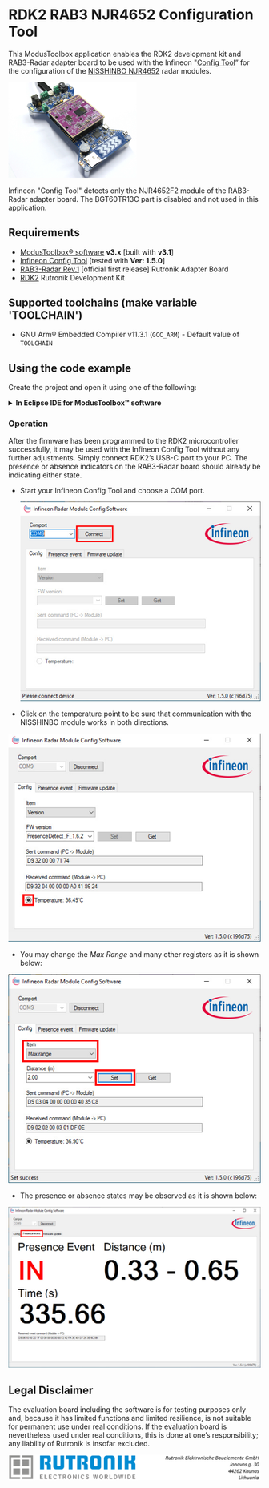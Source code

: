# RDK2 RAB3 NJR4652 Configuration Tool 

This ModusToolbox application enables the RDK2 development kit and RAB3-Radar adapter board to be used with the Infineon "[Config Tool](https://www.infineon.com/cms/en/applications/solutions/sensor-solutions/presence-detection/?gatedContentFileId=~%275546d4627617cd8301763cc064e22550#!designsupport)” for the configuration of the [NISSHINBO NJR4652](https://www.nisshinbo-microdevices.co.jp/en/products/sensor-modules/spec/?product=njr4652js1) radar modules.

 <img src="images/rdk2_rab3.jpg" style="zoom:25%;" />

Infineon "Config Tool" detects only the NJR4652F2 module of the RAB3-Radar adapter board. The BGT60TR13C part is disabled and not used in this application.

## Requirements

- [ModusToolbox® software](https://www.infineon.com/cms/en/design-support/tools/sdk/modustoolbox-software/) **v3.x** [built with **v3.1**]
- [Infineon Config Tool](https://www.infineon.com/dgdl/Infineon-BGT60TR13C_Config_Tool-Software-v02_00-EN.zip?fileId=5546d4627617cd8301763cc064e22550&da=t) [tested with **Ver: 1.5.0**]
- [RAB3-Radar Rev.1](https://github.com/RutronikSystemSolutions/RAB3_Radar_Hardware_Files) [official first release] Rutronik Adapter Board
- [RDK2](https://github.com/RutronikSystemSolutions/RDK2_Documents) Rutronik Development Kit

## Supported toolchains (make variable 'TOOLCHAIN')

- GNU Arm&reg; Embedded Compiler v11.3.1 (`GCC_ARM`) - Default value of `TOOLCHAIN`

## Using the code example

Create the project and open it using one of the following:

<details><summary><b>In Eclipse IDE for ModusToolbox&trade; software</b></summary>


1. Click the **New Application** link in the **Quick Panel** (or, use **File** > **New** > **ModusToolbox&trade; Application**). This launches the [Project Creator](https://www.infineon.com/ModusToolboxProjectCreator) tool.

2. Pick a RDK2 kit from the list shown in the **Project Creator - Choose Board Support Package (BSP)** dialog.

   When you select a RDK2, the example is reconfigured automatically to work with the kit. To work with a different supported kit later, use the [Library Manager](https://www.infineon.com/ModusToolboxLibraryManager) to choose the BSP for the RDK2. You can use the Library Manager to select or update the BSP and firmware libraries used in this application. To access the Library Manager, click the link from the **Quick Panel**.

   You can also just start the application creation process again and select a different kit.

   If you want to use the application for a kit not listed here, you may need to update the source files. If the kit does not have the required resources, the application may not work.

3. In the **Project Creator - Select Application** dialog, choose the RDK2_RAB3_Config_Tool example by enabling the checkbox.

4. (Optional) Change the suggested **New Application Name**.

5. The **Application(s) Root Path** defaults to the Eclipse workspace which is usually the desired location for the application. If you want to store the application in a different location, you can change the *Application(s) Root Path* value. Applications that share libraries should be in the same root path.

6. Click **Create** to complete the application creation process.

For more details, see the [Eclipse IDE for ModusToolbox&trade; software user guide](https://www.infineon.com/MTBEclipseIDEUserGuide) (locally available at *{ModusToolbox&trade; software install directory}/docs_{version}/mt_ide_user_guide.pdf*).

</details>

### Operation

After the firmware has been programmed to the RDK2 microcontroller successfully, it may be used with the Infineon Config Tool without any further adjustments. Simply connect RDK2’s USB-C port to your PC. The presence or absence indicators on the RAB3-Radar board should already be indicating either state. 

- Start your Infineon Config Tool and choose a COM port. 

  <img src="images/gui_start.jpg" style="zoom:100%;" />

- Click on the temperature point to be sure that communication with the NISSHINBO module works in both directions.


<img src="images/gui_temperature.jpg" style="zoom:100%;" />

- You may change the *Max Range* and many other registers as it is shown below:


<img src="images/gui_change_range.jpg" style="zoom:100%;" />

- The presence or absence states may be observed as it is shown below:


<img src="images/gui_presence.jpg" style="zoom:70%;" />

## Legal Disclaimer

The evaluation board including the software is for testing purposes only and, because it has limited functions and limited resilience, is not suitable for permanent use under real conditions. If the evaluation board is nevertheless used under real conditions, this is done at one’s responsibility; any liability of Rutronik is insofar excluded. 

<img src="images/rutronik_origin_kaunas.png" style="zoom:50%;" />



